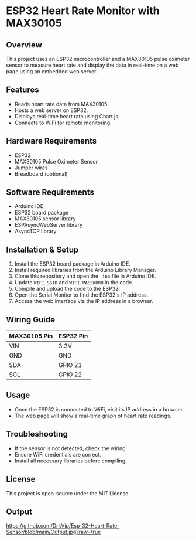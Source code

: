 # ESP32 Heart Rate Monitor with MAX30105

## Overview
This project uses an ESP32 microcontroller and a MAX30105 pulse oximeter sensor to measure heart rate and display the data in real-time on a web page using an embedded web server.

## Features
- Reads heart rate data from MAX30105.
- Hosts a web server on ESP32.
- Displays real-time heart rate using Chart.js.
- Connects to WiFi for remote monitoring.

## Hardware Requirements
- ESP32
- MAX30105 Pulse Oximeter Sensor
- Jumper wires
- Breadboard (optional)

## Software Requirements
- Arduino IDE
- ESP32 board package
- MAX30105 sensor library
- ESPAsyncWebServer library
- AsyncTCP library

## Installation & Setup
1. Install the ESP32 board package in Arduino IDE.
2. Install required libraries from the Arduino Library Manager.
3. Clone this repository and open the `.ino` file in Arduino IDE.
4. Update `WIFI_SSID` and `WIFI_PASSWORD` in the code.
5. Compile and upload the code to the ESP32.
6. Open the Serial Monitor to find the ESP32's IP address.
7. Access the web interface via the IP address in a browser.

## Wiring Guide
| MAX30105 Pin | ESP32 Pin |
|-------------|-----------|
| VIN         | 3.3V      |
| GND         | GND       |
| SDA         | GPIO 21   |
| SCL         | GPIO 22   |

## Usage
- Once the ESP32 is connected to WiFi, visit its IP address in a browser.
- The web page will show a real-time graph of heart rate readings.

## Troubleshooting
- If the sensor is not detected, check the wiring.
- Ensure WiFi credentials are correct.
- Install all necessary libraries before compiling.

## License
This project is open-source under the MIT License.

## Output
https://github.com/DrkVip/Esp-32-Heart-Rate-Sensor/blob/main/Output.jpg?raw=true

